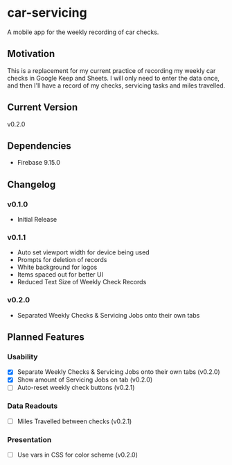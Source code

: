 # car-servicing
A mobile app for the weekly recording of car checks.
## Motivation
This is a replacement for my current practice of recording my weekly car checks in Google Keep and Sheets.  I will only need to enter the data once, and then I'll have a record of my checks, servicing tasks and miles travelled.
## Current Version
v0.2.0
## Dependencies
- Firebase 9.15.0
## Changelog
### v0.1.0
- Initial Release
### v0.1.1
- Auto set viewport width for device being used
- Prompts for deletion of records
- White background for logos
- Items spaced out for better UI
- Reduced Text Size of Weekly Check Records
### v0.2.0
- Separated Weekly Checks & Servicing Jobs onto their own tabs
## Planned Features
### Usability
- [x] Separate Weekly Checks & Servicing Jobs onto their own tabs (v0.2.0)
- [x] Show amount of Servicing Jobs on tab (v0.2.0)
- [ ] Auto-reset weekly check buttons (v0.2.1)
### Data Readouts
- [ ] Miles Travelled between checks (v0.2.1)
### Presentation
- [ ] Use vars in CSS for color scheme (v0.2.0)
